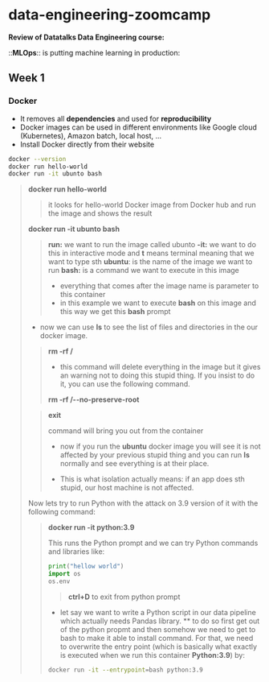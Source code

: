 # data-engineering-zoomcamp
**Review of Datatalks Data Engineering course:**  

::**MLOps**:: is putting machine learning in production:

## Week 1
### Docker
* It removes all **dependencies** and used for **reproducibility**
* Docker images can be used in different environments like Google cloud (Kubernetes), Amazon batch, local host, ...
* Install Docker directly from their website
```bash
docker --version
docker run hello-world
docker run -it ubunto bash
```
> **docker run hello-world**
> > it looks for hello-world Docker image from Docker hub and run the image and shows the result 
> 
> **docker run -it ubunto bash**
> > **run:** we want to run the image called ubunto
> > **-it:** we want to do this in interactive mode and **t** means	terminal meaning that we want to type sth
>> **ubuntu**: is the name of the image we want to run
>> **bash:** is a command we want to execute in this image
>> +  everything that comes after the image name is parameter to this container
>> + in this example we want to execute **bash** on this image and this way we get this **bash** prompt
> * now we can use **ls** to see the list of files and directories in the our docker image.
>> **rm -rf /**
>> + this command will delete everything in the image but it gives an warning not to doing this stupid thing. If you insist to do it, you can use the following command.
>> 
>> **rm -rf /--no-preserve-root**
>
>> **exit** 
>> 
>> command will bring you out from the container 
>> * now if you run the **ubuntu** docker image you will see it is not affected by your previous stupid thing and you can run **ls** normally and see everything is at their place.
>> + This is what isolation actually means: if an app does sth stupid, our host machine is not affected.
>> 
> Now lets try to run Python with the attack on 3.9 version of it with the following command:
>>
>> **docker run -it python:3.9**
>> 
>> This runs the Python prompt and we can try Python commands and libraries like:
>> ```python
>> print("hellow world")
>> import os
>> os.env
>> ```
>> > **ctrl+D** to exit from python prompt
>> * let say we want to write a Python script in our data pipeline which actually needs Pandas library.
>> ** to do so first get out of the python propmt and then somehow we need to get to bash to make it able to install command. For that, we need to overwrite the entry point (which is basically what exactly is executed when we run this container **Python:3.9**) by:
>> ```bash
>> docker run -it --entrypoint=bash python:3.9
>> ```
>> 
